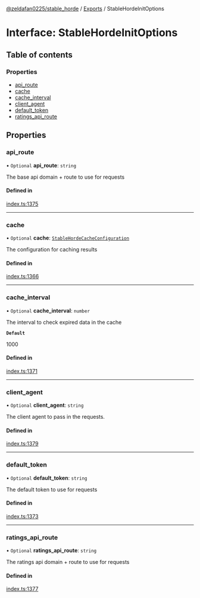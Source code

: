 [@zeldafan0225/stable_horde](../modules.md) / [Exports](../modules.md) / StableHordeInitOptions

# Interface: StableHordeInitOptions

## Table of contents

### Properties

- [api\_route](StableHordeInitOptions.md#api_route)
- [cache](StableHordeInitOptions.md#cache)
- [cache\_interval](StableHordeInitOptions.md#cache_interval)
- [client\_agent](StableHordeInitOptions.md#client_agent)
- [default\_token](StableHordeInitOptions.md#default_token)
- [ratings\_api\_route](StableHordeInitOptions.md#ratings_api_route)

## Properties

### api\_route

• `Optional` **api\_route**: `string`

The base api domain + route to use for requests

#### Defined in

[index.ts:1375](https://github.com/ZeldaFan0225/stable_horde/blob/bf3b9d2/index.ts#L1375)

___

### cache

• `Optional` **cache**: [`StableHordeCacheConfiguration`](StableHordeCacheConfiguration.md)

The configuration for caching results

#### Defined in

[index.ts:1366](https://github.com/ZeldaFan0225/stable_horde/blob/bf3b9d2/index.ts#L1366)

___

### cache\_interval

• `Optional` **cache\_interval**: `number`

The interval to check expired data in the cache

**`Default`**

1000

#### Defined in

[index.ts:1371](https://github.com/ZeldaFan0225/stable_horde/blob/bf3b9d2/index.ts#L1371)

___

### client\_agent

• `Optional` **client\_agent**: `string`

The client agent to pass in the requests.

#### Defined in

[index.ts:1379](https://github.com/ZeldaFan0225/stable_horde/blob/bf3b9d2/index.ts#L1379)

___

### default\_token

• `Optional` **default\_token**: `string`

The default token to use for requests

#### Defined in

[index.ts:1373](https://github.com/ZeldaFan0225/stable_horde/blob/bf3b9d2/index.ts#L1373)

___

### ratings\_api\_route

• `Optional` **ratings\_api\_route**: `string`

The ratings api domain + route to use for requests

#### Defined in

[index.ts:1377](https://github.com/ZeldaFan0225/stable_horde/blob/bf3b9d2/index.ts#L1377)
